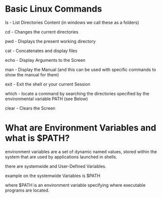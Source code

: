 # Basic Linux Commands
ls - List Directories Content (in windows we call these as a folders)

cd - Changes the current directories

pwd - Displays the present working directory

cat - Concatenates and display files

echo - Display Arguments to the Screen

man - Display the Manual (and this can be used with specific commands to show the manual for them) 

exit - Exit the shell or your current Session

which - locate a command by searching the directories specified by the environmental variable PATH (see Below)

clear - Clears the Screen

# What are Environment Variables and what is $PATH?
environment variables are a set of dynamic named values, stored within the system that are used by applications launched in shells.

there are systemwide and User-Defined Variables.

example on the systemwide Variables is $PATH

where $PATH is an environment variable specifying where executable programs are located.
